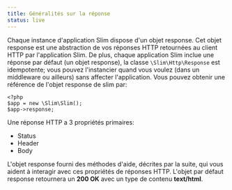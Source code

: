```yaml
---
title: Généralités sur la réponse
status: live
---
```


Chaque instance d'application Slim dispose d'un objet response. Cet objet response est une abstraction de vos réponses HTTP retournées au client HTTP par l'application Slim. De plus, chaque application Slim inclue une réponse par défaut (un objet response), la classe `\Slim\Http\Response` est idempotente; vous pouvez l'instancier quand vous voulez (dans un middleware ou ailleurs) sans affecter l'application. Vous pouvez obtenir une référence de l'objet response de slim par:

    <?php
    $app = new \Slim\Slim();
    $app->response;

Une réponse HTTP a 3 propriétés primaires:

* Status
* Header
* Body

L'objet response fourni des méthodes d'aide, décrites par la suite, qui vous aident à interagir avec ces propriétés de réponses HTTP. L'objet par défaut response retournera un **200 OK** avec un type de contenu **text/html**.

